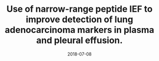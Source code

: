 ---
doi: 10.1002/pmic.200800814
journal: Proteomics
title: Use of narrow-range peptide IEF to improve detection of lung adenocarcinoma markers in plasma and pleural effusion.
date: 2018-07-08
authors: Pernemalm, M, De Petris, L, Eriksson, H, Brandén, E, Koyi, H, Kanter, L, Lewensohn, R, Lehtiö, J
---